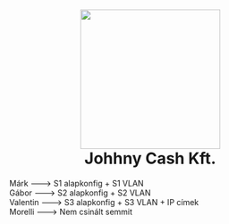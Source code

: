 <h1 align="center">
  <kbd><img src="https://camo.githubusercontent.com/8bf6f6d78abc81fcf9c49f10649423e73ea44bc248e83aaae8759d401c829a84/68747470733a2f2f70687973696373677572756b756c2e66696c65732e776f726470726573732e636f6d2f323031392f30322f6368617261637465722d312e676966" width="250px"/></kbd>
  <br>
  Johhny Cash Kft.
</h1>

Márk ---> S1 alapkonfig + S1 VLAN  
Gábor ---> S2 alapkonfig + S2 VLAN  
Valentin ---> S3 alapkonfig + S3 VLAN + IP címek   
Morelli ---> Nem csinált semmit 
